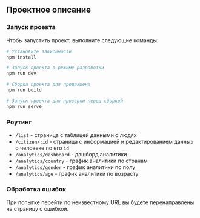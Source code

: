 ## Проектное описание


### Запуск проекта

Чтобы запустить проект, выполните следующие команды:

```bash
# Установите зависимости
npm install

# Запуск проекта в режиме разработки
npm run dev

# Сборка проекта для продакшена
npm run build

# Запуск проекта для проверки перед сборкой
npm run serve
```

### Роутинг

- `/list` - страница с таблицей данными о людях
- `/citizen/:id` - страница с информацией и редактированием данных о человеке по его `id`
- `/analytics/dashboard` - дашборд аналитики
- `/analytics/country` - график аналитики по странам
- `/analytics/gender` - график аналитики по полу
- `/analytics/age` - график аналитики по возрасту

### Обработка ошибок

При попытке перейти по неизвестному URL вы будете перенаправлены на страницу с ошибкой.


